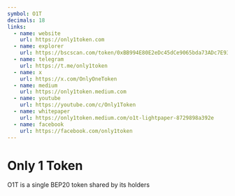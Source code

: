 ```yaml
---
symbol: O1T
decimals: 18
links:
  - name: website
    url: https://only1token.com
  - name: explorer
    url: https://bscscan.com/token/0xBB994E80E2eDc45dCe9065bda73ADc7E9337b64F
  - name: telegram
    url: https://t.me/only1token
  - name: x
    url: https://x.com/OnlyOneToken
  - name: medium
    url: https://only1token.medium.com
  - name: youtube
    url: https://youtube.com/c/Only1Token
  - name: whitepaper
    url: https://only1token.medium.com/o1t-lightpaper-8729898a392e
  - name: facebook
    url: https://facebook.com/only1token
---
```


# Only 1 Token

O1T is a single BEP20 token shared by its holders
